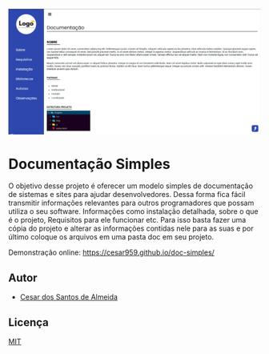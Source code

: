 ![Logo](https://github.com/Cesar959/doc-simples/blob/main/img/demonstracao.jpg)

# Documentação Simples

O objetivo desse projeto é oferecer um modelo simples de documentação de sistemas e sites para ajudar 
desenvolvedores. Dessa forma fica fácil transmitir informações relevantes para outros programadores que possam 
utiliza o seu software. Informações como instalação detalhada, sobre o que é o projeto, Requisitos para ele 
funcionar etc.
Para isso basta fazer uma cópia do projeto e alterar as informações contidas nele para as suas e por último coloque os arquivos em uma pasta doc em seu projeto.

  Demonstração online:  <a href="https://cesar959.github.io/doc-simples/" target="_blank">https://cesar959.github.io/doc-simples/</a>
  

## Autor

- [Cesar dos Santos de Almeida](https://www.github.com/Cesar959)

  
## Licença

[MIT](https://choosealicense.com/licenses/mit/)

  
